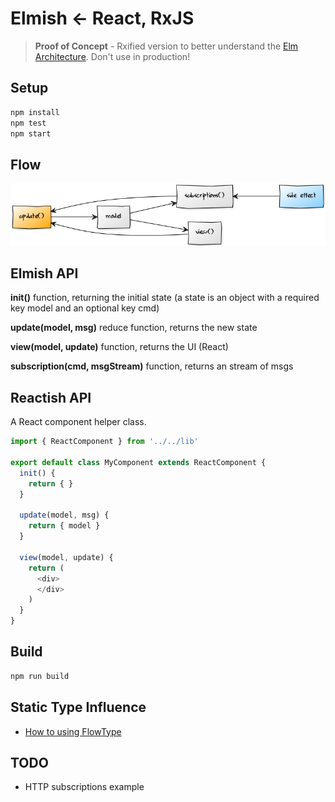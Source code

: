 # Elmish <- React, RxJS

> __Proof of Concept__ - Rxified version to better understand the [Elm Architecture](https://guide.elm-lang.org/architecture/). Don't use in production!

## Setup

```bash
npm install
npm test
npm start
```

## Flow
![Diagram](docs/diagram.png)

## Elmish API

**init()** function, returning the initial state (a state is an object with a required key model and an optional key cmd)

**update(model, msg)** reduce function, returns the new state

**view(model, update)** function, returns the UI (React)

**subscription(cmd, msgStream)** function, returns an stream of msgs

## Reactish API

A React component helper class.

```javascript
import { ReactComponent } from '../../lib'

export default class MyComponent extends ReactComponent {
  init() {
    return { }
  }

  update(model, msg) {
    return { model }
  }

  view(model, update) {
    return (
      <div>
      </div>
    )
  }
}
```

## Build

```bash
npm run build
```

## Static Type Influence

* [How to using FlowType]()

## TODO

* HTTP subscriptions example
